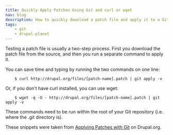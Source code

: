 ```yaml
---
title: Quickly Apply Patches Using Git and curl or wget
nav: blog
description: How to quickly download a patch file and apply it to a Git repository in one line
tags:
    - git
    - drupal-planet
---
```

Testing a patch file is usually a two-step process. First you download the patch file from the source, and then you run a separate command to apply it.

You can save time and typing by running the two commands on one line:

        $ curl http://drupal.org/files/[patch-name].patch | git apply -v

Or, if you don't have curl installed, you can use wget:

        $ wget -q -O - http://drupal.org/files/[patch-name].patch | git apply -v

These commands need to be run within the root of your Git repository (i.e. where the .git directory is).

These snippets were taken from [Applying Patches with Git](https://drupal.org/node/1399218) on Drupal.org.
